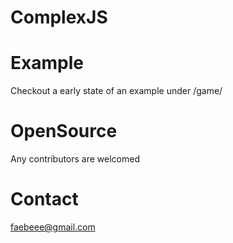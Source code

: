 ComplexJS
===

Example
==
Checkout a early state of an example under /game/

OpenSource
==
Any contributors are welcomed

Contact
==
faebeee@gmail.com